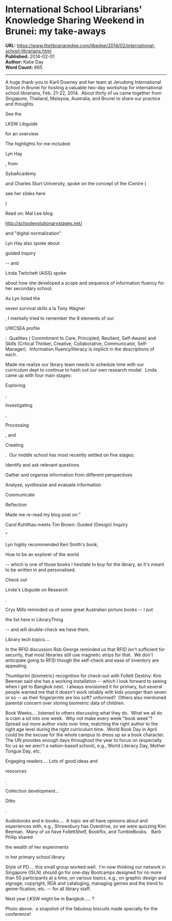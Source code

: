 # International School Librarians' Knowledge Sharing Weekend in Brunei: my take-aways

**URL:** https://www.thelibrarianedge.com/libedge/2014/02/international-school-librarians.html  
**Published:** 2014-02-01  
**Author:** Katie Day  
**Word Count:** 665

---

A huge thank-you to Karli Downey and her team at Jerudong International School in Brunei for hosting a valuable two-day workshop for international school librarians, Feb. 21-22, 2014.  About thirty of us came together from Singapore, Thailand, Malaysia, Australia, and Brunei to share our practice and thoughts.

See the

LKSW Libguide

for an overview.

The highlights for me included:

Lyn Hay

, from

SybaAcademy

and Charles Sturt University, spoke on the concept of the iCentre (

see her slides here

)

Read on: Mal Lee blog:

http://schoolevolutionarystages.net/

and "digital normalization"

Lyn Hay also spoke about

guided inquiry

-- and

Linda Twitchett (AISS) spoke

about how she developed a scope and sequence of information fluency for her secondary school.

As Lyn listed the

seven survival skills a la Tony Wagner

, I mentally tried to remember the 9 elements of our

UWCSEA profile

:  Qualities ( Commitment to Care, Principled, Resilient, Self-Aware) and Skills (Critical Thinker, Creative, Collaborative, Communicator, Self-Manager).  Information fluency/literacy is implicit in the descriptions of each.

Made me realize our library team needs to schedule time with our curriculum dept to continue to hash out our own research model.  Linda came up with four main stages:

Exploring

,

Investigating

,

Processing

, and

Creating

.  Our middle school has most recently settled on five stages:

Identify and ask relevant questions

Gather and organise information from different perspectives

Analyse, synthesise and evaluate information

Communicate

Reflection

Made me re-read my blog post on "

Carol Kuhlthau meets Tim Brown: Guided {Design} Inquiry

"

Lyn highly recommended Keri Smith's book,

How to be an explorer of the world

-- which is one of those books I hesitate to buy for the library, as it's meant to be written in and personalised.

Check out

Linda's Libguide on Research

.

Crys Mills reminded us of some great Australian picture books -- I put

the list here in LibraryThing

-- and will double-check we have them.

Library tech topics....

In the RFID discussion Rob George reminded us that RFID isn't sufficient for security, that most libraries still use magnetic strips for that.  We don't anticipate going to RFID though the self-check and ease of inventory are appealing.

Thumbprint (biometric) recognition for check-out with Follett Destiny: Kim Beeman said she has a working installation -- which I look forward to seeing when I get to Bangkok next.  I always envisioned it for primary, but several people warned me that it doesn't work reliably with kids younger than seven or so -- as their fingerprints are too soft? unformed?  Others also mentioned parental concern over storing biometric data of children.

Book Weeks.... listened to others discussing what they do.  What we all do is cram a lot into one week.  Why not make every week "book week"?  Spread out more author visits over time, matching the right author to the right age level during the right curriculum time.  World Book Day in April could be the excuse for the whole campus to dress up as a book character.  The UN provides enough days throughout the year to focus on (especially for us as we aren't a nation-based school), e.g., World Literacy Day, Mother Tongue Day, etc.

Engaging readers.... Lots of good ideas and

resources

.

Collection development...

Ditto

.

Audiobooks and e-books....  A topic we all have 
opinions about and experiences with, e.g., Shrewsbury has Overdrive, so 
we were quizzing Kim Beeman.  Many of us have FollettShelf, Bookflix, 
and TumbleBooks.   Barb Philip shared

the wealth of her experiments

in her primary school library.

Style of PD.... this small group worked well.  I'm now thinking our network in Singapore (ISLN) should go for one-day Bootcamps designed for no more than 50 participants at a time, on various topics, e.g., on graphic design and signage, copyright, RDA and cataloging, managing genres and the trend to genre-fication, etc. -- for all library staff.

Next year LKSW might be in Bangkok..... ?

Photo above:  a snapshot of the fabulous biscuits made specially for the conference!
